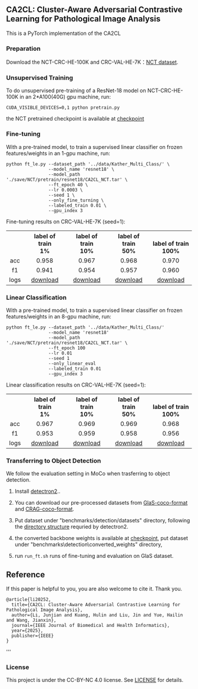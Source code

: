## CA2CL: Cluster-Aware Adversarial Contrastive Learning for Pathological Image Analysis


This is a PyTorch implementation of the CA2CL


### Preparation

Download the NCT-CRC-HE-100K and CRC-VAL-HE-7K：[NCT dataset](https://zenodo.org/record/1214456).

### Unsupervised Training

To do unsupervised pre-training of a ResNet-18 model on NCT-CRC-HE-100K in an 2*A100(40G) gpu machine, run:
```
CUDA_VISIBLE_DEVICES=0,1 python pretrain.py 
```
the NCT pretrained checkpoint is available at [checkpoint](https://drive.google.com/file/d/14YcAzF3Foi5qF_fPxVV85aPOiCkuGdlr/view?usp=drive_link)

### Fine-tuning

With a pre-trained model, to train a supervised linear classifier on frozen features/weights in an 1-gpu machine, run:
```
python ft_le.py --dataset_path '../data/Kather_Multi_Class/' \
                --model_name 'resnet18' \
                --model_path './save/NCT/pretrain/resnet18/CA2CL_NCT.tar' \
                --ft_epoch 40 \ 
                --lr 0.0003 \ 
                --seed 1 \ 
                --only_fine_turning \ 
                --labeled_train 0.01 \ 
                --gpu_index 3
```


Fine-tuning results on CRC-VAL-HE-7K  (seed=1):
<table><tbody>
<!-- START TABLE -->
<!-- TABLE HEADER -->
<th valign="bottom"></th>
<th valign="bottom">label of train<br/>1%</th>
<th valign="bottom">label of train<br/>10%</th>
<th valign="bottom">label of train<br/>50%</th>
<th valign="bottom">label of train<br/>100%</th>
<!-- TABLE BODY -->
<tr><td align="center">acc</td>
<td align="center">0.958</td>
<td align="center">0.967</td>
<td align="center">0.968</td>
<td align="center">0.970</td>

</tr>
<!-- TABLE BODY -->
<tr><td align="center">f1</td>
<td align="center">0.941</td>
<td align="center">0.954</td>
<td align="center">0.957</td>
<td align="center">0.960</td>
</tr>
<!-- TABLE BODY -->
<tr><td align="center">logs</td>
<td align="center"><a href="https://drive.google.com/drive/folders/1hZ0l13WNMdmSG1mjzDE-s8QNiBEBJ6zl?usp=drive_link">download</a></td>
<td align="center"><a href="https://drive.google.com/drive/folders/1hZ0l13WNMdmSG1mjzDE-s8QNiBEBJ6zl?usp=drive_link">download</a></td>
<td align="center"><a href="https://drive.google.com/drive/folders/1hZ0l13WNMdmSG1mjzDE-s8QNiBEBJ6zl?usp=drive_link">download</a></td>
<td align="center"><a href="https://drive.google.com/drive/folders/1hZ0l13WNMdmSG1mjzDE-s8QNiBEBJ6zl?usp=drive_link">download</a></td>
</tr>
</tbody></table>

### Linear Classification

With a pre-trained model, to train a supervised linear classifier on frozen features/weights in an 8-gpu machine, run:
```
python ft_le.py --dataset_path '../data/Kather_Multi_Class/' 
                --model_name 'resnet18'
                --model_path './save/NCT/pretrain/resnet18/CA2CL_NCT.tar' \
                --ft_epoch 100
                --lr 0.01
                --seed 1
                --only_linear_eval
                --labeled_train 0.01
                --gpu_index 3
```


Linear classification results on CRC-VAL-HE-7K (seed=1):
<table><tbody>
<!-- START TABLE -->
<!-- TABLE HEADER -->
<th valign="bottom"></th>
<th valign="bottom">label of train<br/>1%</th>
<th valign="bottom">label of train<br/>10%</th>
<th valign="bottom">label of train<br/>50%</th>
<th valign="bottom">label of train<br/>100%</th>
<!-- TABLE BODY -->
<tr><td align="center">acc</td>
<td align="center">0.967</td>
<td align="center">0.969</td>
<td align="center">0.969</td>
<td align="center">0.968</td>

</tr>
<!-- TABLE BODY -->
<tr><td align="center">f1</td>
<td align="center">0.953</td>
<td align="center">0.959</td>
<td align="center">0.958</td>
<td align="center">0.956</td>
</tr>
<!-- TABLE BODY -->
<tr><td align="center">logs</td>
<td align="center"><a href="https://drive.google.com/drive/folders/1BwM_F7ZDSXZfe0Ne7kWRR0KUdFHRXyrt?usp=drive_link">download</a></td>
<td align="center"><a href="https://drive.google.com/drive/folders/1BwM_F7ZDSXZfe0Ne7kWRR0KUdFHRXyrt?usp=drive_link">download</a></td>
<td align="center"><a href="https://drive.google.com/drive/folders/1BwM_F7ZDSXZfe0Ne7kWRR0KUdFHRXyrt?usp=drive_link">download</a></td>
<td align="center"><a href="https://drive.google.com/drive/folders/1BwM_F7ZDSXZfe0Ne7kWRR0KUdFHRXyrt?usp=drive_link">download</a></td>
</tr>
</tbody></table>


### Transferring to Object Detection
We follow the evaluation setting in MoCo when trasferring to object detection.
1. Install [detectron2](https://github.com/facebookresearch/detectron2/blob/master/INSTALL.md)..
2. You can download our pre-processed datasets from [GlaS-coco-format](https://drive.google.com/file/d/1tFmQqDwyfOMJhKO9jjyg7c0V0aJkXR4W/view?usp=drive_link) and [CRAG-coco-format](https://drive.google.com/file/d/1kGg-0f2eV3n36UBmiBzertxJcco5QdLv/view?usp=drive_link).

3. Put dataset under "benchmarks/detection/datasets" directory,
   following the [directory structure](https://github.com/facebookresearch/detectron2/tree/master/datasets)
	 requried by detectron2.
4. the converted backbone weights is available at [checkpoint](https://drive.google.com/file/d/1Xd8aMQZMDW1V4fe-ZjdqGnDqFlBLeeoD/view?usp=drive_link), 
put dataset under "benchmarks\detection\converted_weights" directory,
5. run `run_ft.sh`  runs of fine-tuning and evaluation on GlaS dataset.

## Reference 
If this paper is helpful to you, you are also welcome to cite it. Thank you.
```
@article{li20252,
  title={CA2CL: Cluster-Aware Adversarial Contrastive Learning for Pathological Image Analysis},
  author={Li, Junjian and Kuang, Hulin and Liu, Jin and Yue, Hailin and Wang, Jianxin},
  journal={IEEE Journal of Biomedical and Health Informatics},
  year={2025},
  publisher={IEEE}
}
```
'''

### License

This project is under the CC-BY-NC 4.0 license. See [LICENSE](LICENSE) for details.
